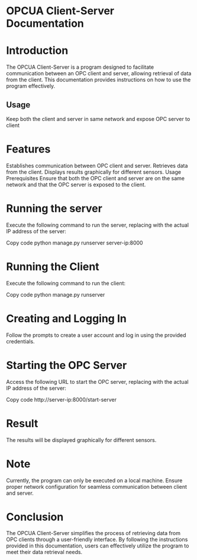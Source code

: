 # OPCUA Client-Server Documentation

# Introduction

The OPCUA Client-Server is a program designed to facilitate communication between an OPC client and server, allowing retrieval of data from the client. This documentation provides instructions on how to use the program effectively.

## Usage
Keep both the client and server in same network and expose OPC server to client

# Features
Establishes communication between OPC client and server.
Retrieves data from the client.
Displays results graphically for different sensors.
Usage
Prerequisites
Ensure that both the OPC client and server are on the same network and that the OPC server is exposed to the client.

# Running the server
Execute the following command to run the server, replacing <server-ip> with the actual IP address of the server:


Copy code
python manage.py runserver server-ip:8000

# Running the Client
Execute the following command to run the client:

Copy code
python manage.py runserver


# Creating and Logging In
Follow the prompts to create a user account and log in using the provided credentials.

# Starting the OPC Server
Access the following URL to start the OPC server, replacing <server-ip> with the actual IP address of the server:

Copy code
http://server-ip:8000/start-server


# Result
The results will be displayed graphically for different sensors.

# Note
Currently, the program can only be executed on a local machine.
Ensure proper network configuration for seamless communication between client and server.

# Conclusion
The OPCUA Client-Server simplifies the process of retrieving data from OPC clients through a user-friendly interface. By following the instructions provided in this documentation, users can effectively utilize the program to meet their data retrieval needs.
